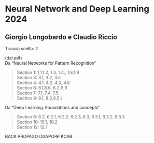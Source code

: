 # Neural Network and Deep Learning 2024
## Giorgio Longobardo e Claudio Riccio

Traccia scelta: 2

(dal pdf) \
Da “Neural Networks for Pattern Recognition”
> Section 1: 1.1,1.2, 1.3, 1.4., 1.8,1.9 \
> Section 3: 3.1, 3.2, 3.5 \
> Section 4: 4.1, 4.2, 4.3, 4.8 \
> Section 6: 6.1,6.6, 6.7, 6.9 \
> Section 7: 7.1, 7.4, 7.5 \
> Section 8: 8.1, 8.2,8.5 \

Da “Deep Learning: Foundations and concepts”
> Section 6: 6.2, 6.2.1, 6.2.2, 6.2.3, 6.3, 6.3.1, 6.3.2, 6.3.3 \
> Section 10: 10.1, 10.2 \
> Section 12: 12.1


BACK PROPAGO
OGAPORP KCAB
